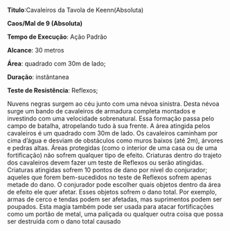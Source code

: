 **Titulo**:Cavaleiros da Tavola de Keenn(Absoluta)

**Caos/Mal de 9 (Absoluta)**

**Tempo de Execução**: Ação Padrão

**Alcance**: 30 metros

**Área**: quadrado com 30m de lado;

**Duração**: instântanea

**Teste de Resistência**: Reflexos;

Nuvens negras surgem ao céu junto com uma névoa sinistra. Desta névoa surge um bando de cavaleiros de armadura completa montados e investindo com uma velocidade sobrenatural. Essa formação passa pelo campo de batalha, atropelando tudo à sua frente. A área atingida pelos cavaleiros é um quadrado com 30m de lado. Os cavaleiros 
caminham por cima d’água e desviam de obstáculos como muros baixos (até 2m), árvores e pedras altas. Áreas protegidas (como o interior de uma casa ou de uma fortificação)  não  sofrem qualquer tipo de efeito.
Criaturas dentro do trajeto dos cavaleiros devem fazer um teste de Reflexos ou serão atingidas. Criaturas atingidas sofrem 10 pontos de dano por nível do conjurador; aqueles que forem bem-sucedidos no teste de Reflexos sofrem apenas metade do dano. O 
conjurador pode escolher quais objetos dentro da área de efeito ele quer afetar. Esses objetos sofrem o dano total. 
Por exemplo, armas de cerco e tendas podem ser afetadas, mas suprimentos podem ser poupados.
Esta magia também pode ser usada para atacar fortificações como um portão de metal, uma paliçada ou qualquer outra coisa que possa ser destruída com o dano total causado
